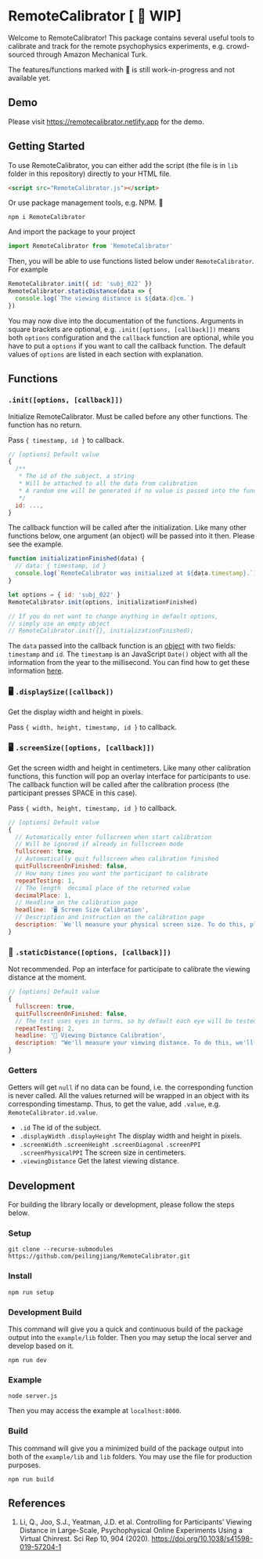 # RemoteCalibrator [ 🐛 WIP]

Welcome to RemoteCalibrator! This package contains several useful tools to calibrate and track for the remote psychophysics experiments, e.g. crowd-sourced through Amazon Mechanical Turk.

The features/functions marked with 🚧 is still work-in-progress and not available yet.

## Demo

Please visit https://remotecalibrator.netlify.app for the demo.

## Getting Started

To use RemoteCalibrator, you can either add the script (the file is in `lib` folder in this repository) directly to your HTML file.

```html
<script src="RemoteCalibrator.js"></script>
```

Or use package management tools, e.g. NPM. 🚧

```
npm i RemoteCalibrator
```

And import the package to your project

```js
import RemoteCalibrator from 'RemoteCalibrator'
```

Then, you will be able to use functions listed below under `RemoteCalibrator`. For example

```js
RemoteCalibrator.init({ id: 'subj_022' })
RemoteCalibrator.staticDistance(data => {
  console.log(`The viewing distance is ${data.d}cm.`)
})
```

You may now dive into the documentation of the functions. Arguments in square brackets are optional, e.g. `.init([options, [callback]])` means both `options` configuration and the `callback` function are optional, while you have to put a `options` if you want to call the callback function. The default values of `options` are listed in each section with explanation.

## Functions

### `.init([options, [callback]])`

Initialize RemoteCalibrator. Must be called before any other functions. The function has no return.

Pass `{ timestamp, id }` to callback.

```js
// [options] Default value
{
  /**
   * The id of the subject, a string
   * Will be attached to all the data from calibration
   * A random one will be generated if no value is passed into the function
   */
  id: ...,
}
```

The callback function will be called after the initialization. Like many other functions below, one argument (an object) will be passed into it then. Please see the example.

```js
function initializationFinished(data) {
  // data: { timestamp, id }
  console.log(`RemoteCalibrator was initialized at ${data.timestamp}.`)
}

let options = { id: 'subj_022' }
RemoteCalibrator.init(options, initializationFinished)

// If you do not want to change anything in default options,
// simply use an empty object
// RemoteCalibrator.init({}, initializationFinished);
```

The `data` passed into the callback function is an [object](https://www.w3schools.com/js/js_objects.asp) with two fields: `timestamp` and `id`. The `timestamp` is an JavaScript `Date()` object with all the information from the year to the millisecond. You can find how to get these information [here](https://www.w3schools.com/jsref/jsref_obj_date.asp).

### 🖥️ `.displaySize([callback])`

Get the display width and height in pixels.

Pass `{ width, height, timestamp, id }` to callback.

### 🖥️ `.screenSize([options, [callback]])`

Get the screen width and height in centimeters. Like many other calibration functions, this function will pop an overlay interface for participants to use. The callback function will be called after the calibration process (the participant presses SPACE in this case).

Pass `{ width, height, timestamp, id }` to callback.

```js
// [options] Default value
{
  // Automatically enter fullscreen when start calibration
  // Will be ignored if already in fullscreen mode
  fullscreen: true,
  // Automatically quit fullscreen when calibration finished
  quitFullscreenOnFinished: false,
  // How many times you want the participant to calibrate
  repeatTesting: 1,
  // The length  decimal place of the returned value
  decimalPlace: 1,
  // Headline on the calibration page
  headline: '🖥️ Screen Size Calibration',
  // Description and instruction on the calibration page
  description: `We'll measure your physical screen size. To do this, please find a <b>standard credit (or debit) card</b>, \nplace it on the screen and align the top and left edges with those of the picture, and drag the slider \nto match the other two edges. Press <b>SPACE</b> to confirm and submit the alignment.`,
}
```

### 📏 `.staticDistance([options, [callback]])`

Not recommended. Pop an interface for participate to calibrate the viewing distance at the moment.

```js
// [options] Default value
{
  fullscreen: true,
  quitFullscreenOnFinished: false,
  // The test uses eyes in turns, so by default each eye will be tested for once
  repeatTesting: 2,
  headline: '📏 Viewing Distance Calibration',
  description: "We'll measure your viewing distance. To do this, we'll perform a <em>blind spot test</em>. \nCover or close one of your eyes and focus on the black cross. \nPress <b>SPACE</b> when the red circle disappears. \nIf it doesn't disappear, you may have to move closer or farther from the screen.",
}
```

### Getters

Getters will get `null` if no data can be found, i.e. the corresponding function is never called. All the values returned will be wrapped in an object with its corresponding timestamp. Thus, to get the value, add `.value`, e.g. `RemoteCalibrator.id.value`.

- `.id` The id of the subject.
- `.displayWidth` `.displayHeight` The display width and height in pixels.
- `.screenWidth` `.screenHeight` `.screenDiagonal` `.screenPPI` `.screenPhysicalPPI` The screen size in centimeters.
- `.viewingDistance` Get the latest viewing distance.

## Development

For building the library locally or development, please follow the steps below.

### Setup

```
git clone --recurse-submodules https://github.com/peilingjiang/RemoteCalibrator.git
```

### Install

```
npm run setup
```

### Development Build

This command will give you a quick and continuous build of the package output into the `example/lib` folder. Then you may setup the local server and develop based on it.

```
npm run dev
```

### Example

```
node server.js
```

Then you may access the example at `localhost:8000`.

### Build

This command will give you a minimized build of the package output into both of the `example/lib` and `lib` folders. You may use the file for production purposes.

```
npm run build
```

## References

1. Li, Q., Joo, S.J., Yeatman, J.D. et al. Controlling for Participants’ Viewing Distance in Large-Scale, Psychophysical Online Experiments Using a Virtual Chinrest. Sci Rep 10, 904 (2020). https://doi.org/10.1038/s41598-019-57204-1
